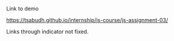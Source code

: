 Link to demo 

https://tsabudh.github.io/internship/js-course/js-assignment-03/


Links through indicator not fixed.